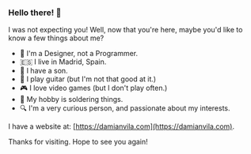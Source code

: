 ### Hello there! :wave:

I was not expecting you!
Well, now that you're here, maybe you'd like to know a few things about me?

- :art: I'm a Designer, not a Programmer.
- :es: I live in Madrid, Spain.
- :boy: I have a son.
- :guitar: I play guitar (but I'm not that good at it.)
- :video_game: I love video games (but I don't play often.)
- :wrench: My hobby is soldering things.
- :mag: I'm a very curious person, and passionate about my interests.

I have a website at: [https://damianvila.com](https://damianvila.com).  

Thanks for visiting. Hope to see you again!
